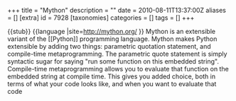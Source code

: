 +++
title = "Mython"
description = ""
date = 2010-08-11T13:37:00Z
aliases = []
[extra]
id = 7928
[taxonomies]
categories = []
tags = []
+++

{{stub}}
{{language
|site=http://mython.org/
}}
Mython is an extensible variant of the [[Python]] programming language. Mython makes Python extensible by adding two things: parametric quotation statement, and compile-time metaprogramming. The parametric quote statement is simply syntactic sugar for saying "run some function on this embedded string". Compile-time metaprogramming allows you to evaluate that function on the embedded string at compile time. This gives you added choice, both in terms of what your code looks like, and when you want to evaluate that code
